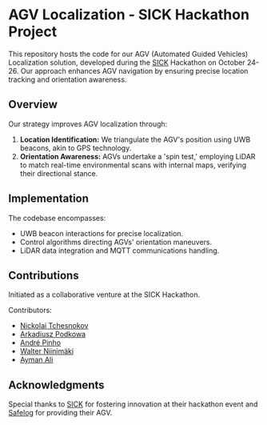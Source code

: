 # AGV Localization - SICK Hackathon Project

This repository hosts the code for our AGV (Automated Guided Vehicles) Localization solution, developed during the [SICK](https://www.sick.com/) Hackathon on October 24-26. Our approach enhances AGV navigation by ensuring precise location tracking and orientation awareness.

## Overview

Our strategy improves AGV localization through:

1. **Location Identification:** We triangulate the AGV's position using UWB beacons, akin to GPS technology.
2. **Orientation Awareness:** AGVs undertake a 'spin test,' employing LiDAR to match real-time environmental scans with internal maps, verifying their directional stance.

## Implementation

The codebase encompasses:

- UWB beacon interactions for precise localization.
- Control algorithms directing AGVs' orientation maneuvers.
- LiDAR data integration and MQTT communications handling.

## Contributions

Initiated as a collaborative venture at the SICK Hackathon.

Contributors:

- [Nickolai Tchesnokov](https://github.com/TNicko)
- [Arkadiusz Podkowa](https://github.com/czuhajster)
- [André Pinho](https://github.com/p1nho)
- [Walter Niinimäki](https://github.com/WalterNi)
- [Ayman Ali](https://github.com/aym183)

## Acknowledgments

Special thanks to [SICK](https://www.sick.com/) for fostering innovation at their hackathon event and [Safelog](https://www.safelog.de/en/) for providing their AGV.
